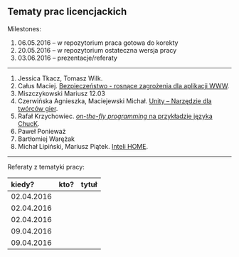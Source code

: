 ## Tematy prac licencjackich

Milestones:

1. 06.05.2016 – w repozytorium praca gotowa do korekty
1. 20.05.2016 – w repozytorium ostateczna wersja pracy
1. 03.06.2016 – prezentacje/referaty  

----

1. Jessica Tkacz, Tomasz Wilk.
1. Całus Maciej. [Bezpieczeństwo - rosnące zagrożenia dla aplikacji WWW](https://github.com/mcalus/licencjat).
1. Miszczykowski Mariusz 12.03
1. Czerwińska Agnieszka, Maciejewski Michał. [Unity – Narzędzie dla twórców gier](https://github.com/aczerwinska/FathersLegacy).
1. Rafał Krzychowiec. [*on-the-fly programming* na przykładzie języka ChucK](https://github.com/StringHead/ChucK/blob/master/README.md).
1. Paweł Ponieważ
1. Bartłomiej Warężak
1. Michał Lipiński, Mariusz Piątek. [Inteli HOME](https://github.com/mlipinski2/licencjat).

----

Referaty z tematyki pracy:

| kiedy?     | kto?            | tytuł |
| :--------- | :-------------- | :---- |
| 02.04.2016 |  |       |
| 02.04.2016 |  |       |
| 02.04.2016 |  |       |
| 09.04.2016 |  |       |
| 09.04.2016 |  |       |
